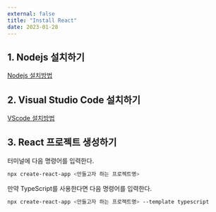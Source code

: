 ```yaml
---
external: false
title: "Install React"
date: 2023-01-28
---
```


## 1. Nodejs 설치하기

[Nodejs 설치방법](https://offbyone.tistory.com/441)

## 2. Visual Studio Code 설치하기

[VScode 설치방법](https://learn.microsoft.com/ko-kr/cpp/build/vscpp-step-0-installation?view=msvc-170)

## 3. React 프로젝트 생성하기

터미널에 다음 명령어를 입력한다.

```bash
npx create-react-app <만들고자 하는 프로젝트명>
```

만약 TypeScript를 사용한다면 다음 명령어를 입력한다.

```bash
npx create-react-app <만들고자 하는 프로젝트명> --template typescript
```
